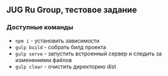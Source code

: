## JUG Ru Group, тестовое задание

### Доступные команды

* `npm i` - установить зависимости
* `gulp build` - собрать билд проекта
* `gulp serve` - запустить встроенный сервер и следить за изменениями файлов
* `gulp clear` - очистить директорию dist